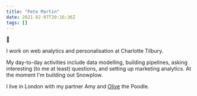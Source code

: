 ```yaml
---
title: "Pete Martin"
date: 2021-02-07T20:16:36Z
tags: []
---
```


👋  

I work on web analytics and personalisation at Charlotte Tilbury.

My day-to-day activities include data modelling, building pipelines, asking interesting (to me at least) questions, and setting up marketing analytics. At the moment I'm building out Snowplow.

I live in London with my partner Amy and <a href="/olive">Olive</a> the Poodle.
